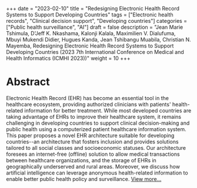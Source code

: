 +++
date = "2023-02-10"
title = "Redesigning Electronic Health Record Systems to Support Developing Countries"
tags = ["Electronic health records", "Clinical decision support", "Developing countries"]
categories = ["Public health surveillance", "AI"]
draft = false
description = "Jean Marie Tshimula, D'Jeff K. Nkashama, Kalonji Kalala, Maximilien V. Dialufuma, Mbuyi Mukendi Didier, Hugues Kanda, Jean Tshibangu Muabila, Christian N. Mayemba, Redesigning Electronic Health Record Systems to Support Developing Countries (2023 7th International Conference on Medical and Health Informatics (ICMHI 2023))"
weight = 10
+++



# Abstract
Electronic Health Record (EHR) has become an essential tool in the healthcare ecosystem, providing authorized clinicians with patients' health-related information for better treatment. While most developed countries are taking advantage of EHRs to improve their healthcare system, it remains challenging in developing countries to support clinical decision-making and public health using a computerized patient healthcare information system. This paper proposes a novel EHR architecture suitable for developing countries--an architecture that fosters inclusion and provides solutions tailored to all social classes and socioeconomic statuses. Our architecture foresees an internet-free (offline) solution to allow medical transactions between healthcare organizations, and the storage of EHRs in geographically underserved and rural areas. Moreover, we discuss how artificial intelligence can leverage anonymous health-related information to enable better public health policy and surveillance. [View more...](https://arxiv.org/pdf/2302.01281.pdf)
